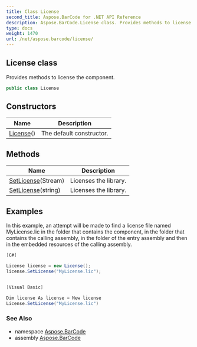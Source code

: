 ```yaml
---
title: Class License
second_title: Aspose.BarCode for .NET API Reference
description: Aspose.BarCode.License class. Provides methods to license the component
type: docs
weight: 1470
url: /net/aspose.barcode/license/
---
```

## License class

Provides methods to license the component.

```csharp
public class License
```

## Constructors

| Name | Description |
| --- | --- |
| [License](license/)() | The default constructor. |

## Methods

| Name | Description |
| --- | --- |
| [SetLicense](../../aspose.barcode/license/setlicense/#setlicense)(Stream) | Licenses the library. |
| [SetLicense](../../aspose.barcode/license/setlicense/#setlicense_1)(string) | Licenses the library. |

## Examples

In this example, an attempt will be made to find a license file named MyLicense.lic in the folder that contains the component, in the folder that contains the calling assembly, in the folder of the entry assembly and then in the embedded resources of the calling assembly.

```csharp
[C#]

License license = new License();
license.SetLicense("MyLicense.lic");


[Visual Basic]

Dim license As license = New license
License.SetLicense("MyLicense.lic")
```

### See Also

* namespace [Aspose.BarCode](../../aspose.barcode/)
* assembly [Aspose.BarCode](../../)


